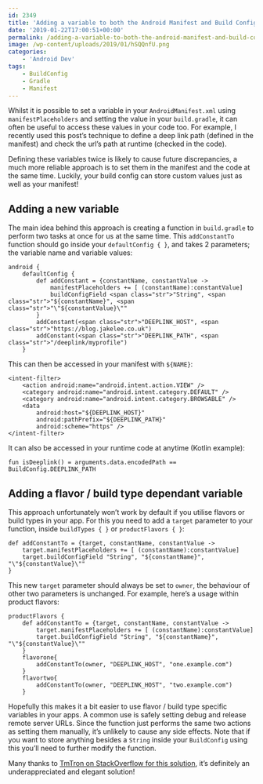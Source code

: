 ```yaml
---
id: 2349
title: 'Adding a variable to both the Android Manifest and Build Config'
date: '2019-01-22T17:00:51+00:00'
permalink: /adding-a-variable-to-both-the-android-manifest-and-build-config/
image: /wp-content/uploads/2019/01/hSQQnfU.png
categories:
    - 'Android Dev'
tags:
    - BuildConfig
    - Gradle
    - Manifest
---
```


Whilst it is possible to set a variable in your `AndroidManifest.xml` using `manifestPlaceholders` and setting the value in your `build.gradle`, it can often be useful to access these values in your code too. For example, I recently used this post’s technique to define a deep link path (defined in the manifest) and check the url’s path at runtime (checked in the code).

Defining these variables twice is likely to cause future discrepancies, a much more reliable approach is to set them in the manifest and the code at the same time. Luckily, your build config can store custom values just as well as your manifest!

## Adding a new variable

The main idea behind this approach is creating a function in `build.gradle` to perform two tasks at once for us at the same time. This `addConstantTo` function should go inside your `defaultConfig { }`, and takes 2 parameters; the variable name and variable values:

```
android {
    defaultConfig {
        def addConstant = {constantName, constantValue ->
            manifestPlaceholders += [ (constantName):constantValue]
            buildConfigField <span class="str">"String", <span class="str">"${constantName}", <span class="str">"\"${constantValue}\""
        }
        addConstant(<span class="str">"DEEPLINK_HOST", <span class="str">"https://blog.jakelee.co.uk")
        addConstant(<span class="str">"DEEPLINK_PATH", <span class="str">"/deeplink/myprofile")
    }
```

This can then be accessed in your manifest with `${NAME}`:

```
<intent-filter>
    <action android:name="android.intent.action.VIEW" />
    <category android:name="android.intent.category.DEFAULT" />
    <category android:name="android.intent.category.BROWSABLE" />
    <data
        android:host="${DEEPLINK_HOST}"
        android:pathPrefix="${DEEPLINK_PATH}"
        android:scheme="https" />
</intent-filter>
```

It can also be accessed in your runtime code at anytime (Kotlin example):

```
fun isDeeplink() = arguments.data.encodedPath == BuildConfig.DEEPLINK_PATH
```

## Adding a flavor / build type dependant variable

This approach unfortunately won’t work by default if you utilise flavors or build types in your app. For this you need to add a `target` parameter to your function, inside `buildTypes { }` or `productFlavors { }`:

```
def addConstantTo = {target, constantName, constantValue ->
    target.manifestPlaceholders += [ (constantName):constantValue]
    target.buildConfigField "String", "${constantName}", "\"${constantValue}\""
}
```

This new `target` parameter should always be set to `owner`, the behaviour of other two parameters is unchanged. For example, here’s a usage within product flavors:

```
productFlavors {
    def addConstantTo = {target, constantName, constantValue ->
        target.manifestPlaceholders += [ (constantName):constantValue]
        target.buildConfigField "String", "${constantName}", "\"${constantValue}\""
    }
    flavorone{
        addConstantTo(owner, "DEEPLINK_HOST", "one.example.com")
    }
    flavortwo{
        addConstantTo(owner, "DEEPLINK_HOST", "two.example.com")
    }
```

Hopefully this makes it a bit easier to use flavor / build type specific variables in your apps. A common use is safely setting debug and release remote server URLs. Since the function just performs the same two actions as setting them manually, it’s unlikely to cause any side effects. Note that if you want to store anything besides a `String` inside your `BuildConfig` using this you’ll need to further modify the function.

Many thanks to [TmTron on StackOverflow for this solution](https://stackoverflow.com/a/40592469/608312), it’s definitely an underappreciated and elegant solution!